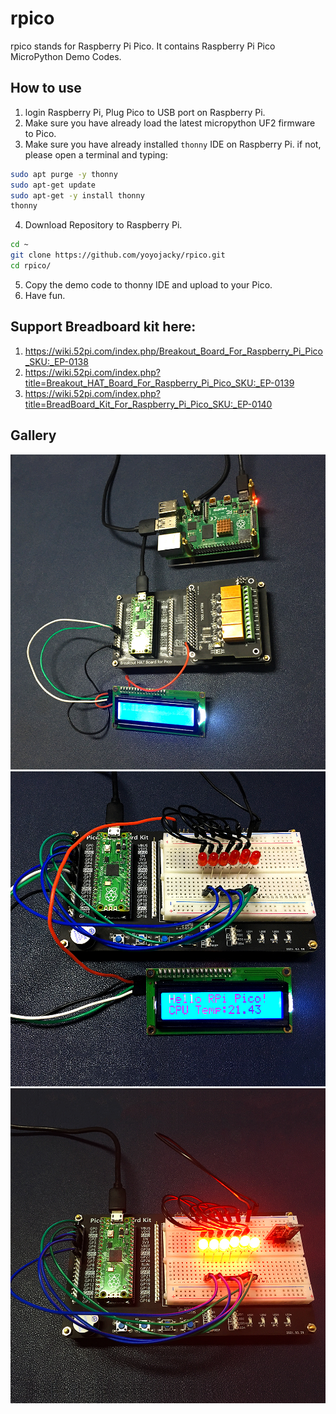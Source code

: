 # rpico
rpico stands for Raspberry Pi Pico.
It contains Raspberry Pi Pico MicroPython Demo Codes.
## How to use
1. login Raspberry Pi, Plug Pico to USB port on Raspberry Pi.
2. Make sure you have already load the latest micropython UF2 firmware to Pico.
3. Make sure you have already installed `thonny` IDE on Raspberry Pi.
if not, please open a terminal and typing: 
```bash
sudo apt purge -y thonny
sudo apt-get update 
sudo apt-get -y install thonny
thonny
```
4. Download Repository to Raspberry Pi.
```bash
cd ~
git clone https://github.com/yoyojacky/rpico.git
cd rpico/
```
5. Copy the demo code to thonny IDE and upload to your Pico.
6. Have fun.
## Support Breadboard kit here:
1. https://wiki.52pi.com/index.php/Breakout_Board_For_Raspberry_Pi_Pico_SKU:_EP-0138
2. https://wiki.52pi.com/index.php?title=Breakout_HAT_Board_For_Raspberry_Pi_Pico_SKU:_EP-0139
3. https://wiki.52pi.com/index.php?title=BreadBoard_Kit_For_Raspberry_Pi_Pico_SKU:_EP-0140
## Gallery
![Breakout_HAT_Board_For_Raspberry_Pi_Pico_DockerPi_4channel_relay](https://raw.githubusercontent.com/geeekpi/rpico/main/images/EP-0139-4.jpg)
![BreadBoard_Kit_For_Raspberry_Pi_Pico_LCD1602](https://raw.githubusercontent.com/geeekpi/rpico/main/images/EP-0140-4-1.jpg)
![LED_water_flow_with_Pico](https://raw.githubusercontent.com/geeekpi/rpico/main/images/EP-0140-5.jpg)
